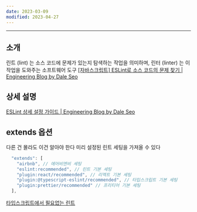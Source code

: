 ```yaml
---
date: 2023-03-09
modified: 2023-04-27
---
```


---

## 소개

린트 (lint) 는 소스 코드에 문제가 있는지 탐색하는 작업을 의미하며, 린터 (linter) 는 이 작업을 도와주는 소프트웨어 도구
[[자바스크립트] ESLint로 소스 코드의 문제 찾기 | Engineering Blog by Dale Seo](https://www.daleseo.com/js-eslint/)

## 상세 설명

[ESLint 상세 설정 가이드 | Engineering Blog by Dale Seo](https://www.daleseo.com/eslint-config/)

## extends 옵션

다른 건 몰라도 이건 알아야 한다
미리 설정된 린트 세팅을 가져올 수 있다

```ts
  "extends": [
    "airbnb", // 에어비엔비 세팅
    "eslint:recommended", // 린트 기본 세팅
    "plugin:react/recommended", // 리엑트 기본 세팅
    "plugin:@typescript-eslint/recommended", // 타입스크립트 기본 세팅
    "plugin:prettier/recommended" // 프리티어 기본 세팅
  ],
```

[타입스크립트에서 필요없는 린트](타입스크립트에서%20필요없는%20린트.md)
